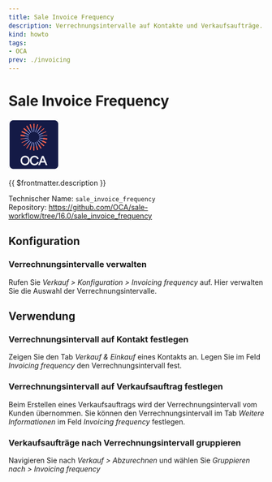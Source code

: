 ```yaml
---
title: Sale Invoice Frequency
description: Verrechnungsintervalle auf Kontakte und Verkaufsaufträge.
kind: howto
tags:
- OCA
prev: ./invoicing
---
```

# Sale Invoice Frequency
![icon_oca_app](attachments/icon_oca_app.png)

{{ $frontmatter.description }}

Technischer Name: `sale_invoice_frequency`\
Repository: <https://github.com/OCA/sale-workflow/tree/16.0/sale_invoice_frequency>

## Konfiguration

### Verrechnungsintervalle verwalten

Rufen Sie *Verkauf > Konfiguration > Invoicing frequency* auf. Hier verwalten Sie die Auswahl der Verrechnungsintervalle. 

## Verwendung

### Verrechnungsintervall auf Kontakt festlegen

Zeigen Sie den Tab *Verkauf & Einkauf* eines Kontakts an. Legen Sie im Feld *Invoicing frequency* den Verrechnungsintervall fest.

### Verrechnungsintervall auf Verkaufsauftrag festlegen

Beim Erstellen eines Verkaufsauftrags wird der Verrechnungsintervall vom Kunden übernommen. Sie können den Verrechnungsintervall im Tab *Weitere Informationen* im Feld *Invoicing frequency* festlegen.

### Verkaufsaufträge nach Verrechnungsintervall gruppieren

Navigieren Sie nach *Verkauf > Abzurechnen* und wählen Sie *Gruppieren nach > Invoicing frequency*